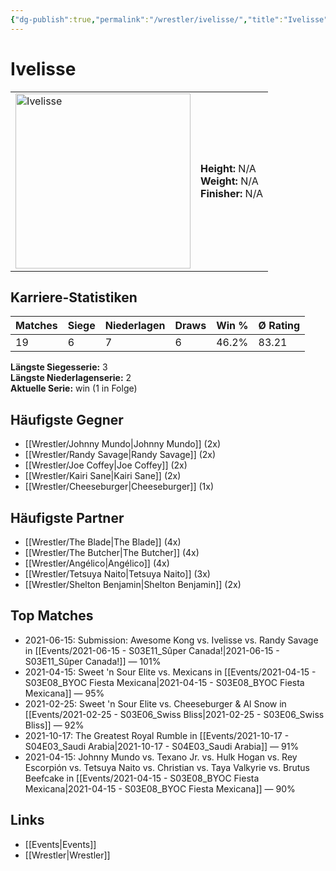 ```yaml
---
{"dg-publish":true,"permalink":"/wrestler/ivelisse/","title":"Ivelisse","tags":["wrestler"],"noteIcon":""}
---
```



# Ivelisse

<table>
        <tr>
        <td><img src="https://github.com/CptSpaulding1980/choke-slam-wrestling/releases/download/images/Ivelisse.png" width="280" alt="Ivelisse"></td>
        <td>
        <b>Height:</b> N/A<br>
        <b>Weight:</b> N/A<br>
        <b>Finisher:</b> N/A<br>
        </td>
        </tr>
        </table>
        
## Karriere-Statistiken

| Matches | Siege | Niederlagen | Draws | Win % | Ø Rating |
|---------|-------|-------------|-------|-------|-----------|
| 19 | 6 | 7 | 6 | 46.2% | 83.21 |

**Längste Siegesserie:** 3<br>**Längste Niederlagenserie:** 2<br>**Aktuelle Serie:** win (1 in Folge)


## Häufigste Gegner
- [[Wrestler/Johnny Mundo\|Johnny Mundo]] (2x)
- [[Wrestler/Randy Savage\|Randy Savage]] (2x)
- [[Wrestler/Joe Coffey\|Joe Coffey]] (2x)
- [[Wrestler/Kairi Sane\|Kairi Sane]] (2x)
- [[Wrestler/Cheeseburger\|Cheeseburger]] (1x)

## Häufigste Partner
- [[Wrestler/The Blade\|The Blade]] (4x)
- [[Wrestler/The Butcher\|The Butcher]] (4x)
- [[Wrestler/Angélico\|Angélico]] (4x)
- [[Wrestler/Tetsuya Naito\|Tetsuya Naito]] (3x)
- [[Wrestler/Shelton Benjamin\|Shelton Benjamin]] (2x)

## Top Matches
- 2021-06-15: Submission: Awesome Kong vs. Ivelisse vs. Randy Savage in [[Events/2021-06-15 - S03E11_Sûper Canada!\|2021-06-15 - S03E11_Sûper Canada!]] — 101%
- 2021-04-15: Sweet 'n Sour Elite vs. Mexicans in [[Events/2021-04-15 - S03E08_BYOC Fiesta Mexicana\|2021-04-15 - S03E08_BYOC Fiesta Mexicana]] — 95%
- 2021-02-25: Sweet 'n Sour Elite vs. Cheeseburger & Al Snow in [[Events/2021-02-25 - S03E06_Swiss Bliss\|2021-02-25 - S03E06_Swiss Bliss]] — 92%
- 2021-10-17: The Greatest Royal Rumble in [[Events/2021-10-17 - S04E03_Saudi Arabia\|2021-10-17 - S04E03_Saudi Arabia]] — 91%
- 2021-04-15: Johnny Mundo vs. Texano Jr. vs. Hulk Hogan vs. Rey Escorpión vs. Tetsuya Naito vs. Christian vs. Taya Valkyrie vs. Brutus Beefcake in [[Events/2021-04-15 - S03E08_BYOC Fiesta Mexicana\|2021-04-15 - S03E08_BYOC Fiesta Mexicana]] — 90%

## Links
- [[Events\|Events]]
- [[Wrestler\|Wrestler]]
